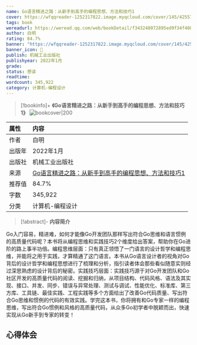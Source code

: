 ```yaml
---
name: Go语言精进之路：从新手到高手的编程思想、方法和技巧1
cover: https://wfqqreader-1252317822.image.myqcloud.com/cover/145/42557145/t6_42557145.jpg
tags: book
wereadurl: https://weread.qq.com/web/bookDetail/f343248072895ed9f34f408
author: 白明
rating: 84.7%
banner: "https://wfqqreader-1252317822.image.myqcloud.com/cover/145/42557145/t6_42557145.jpg"
banner_icon: 📖
publish: 机械工业出版社
publishyear: 2022年1月
grade:
status: 想读
readtime:
wordcount: 345,922
category: 计算机-编程设计 
---
```


> [!bookinfo]+ **《Go语言精进之路：从新手到高手的编程思想、方法和技巧1》**
> ![bookcover|200](https://wfqqreader-1252317822.image.myqcloud.com/cover/145/42557145/t6_42557145.jpg)
>
| 属性   | 内容                                       |
|:------ |:------------------------------------------ |
| 作者   | 白明                           |
| 出版年 | 2022年1月                      |
| 出版社 | 机械工业出版社                          |
| 来源   | [Go语言精进之路：从新手到高手的编程思想、方法和技巧1](https://weread.qq.com/web/bookDetail/f343248072895ed9f34f408) |
| 推荐值   | 84.7%                           |
| 字数   | 345,922                        |
| 分类   | 计算机-编程设计                        |

> [!abstract]- **内容简介**
>
Go入门容易，精进难，如何才能像Go开发团队那样写出符合Go思维和语言惯例的高质量代码呢？本书将从编程思维和实践技巧2个维度给出答案，帮助你在Go进阶的路上事半功倍。编程思维层面：只有真正领悟了一门语言的设计哲学和编程思维，并能将之用于实践，才算精通了这门语言。本书从Go语言设计者的视角对Go背后的设计哲学和编程思想进行了梳理和分析，指引读者体会那些看似随意实则经过深思熟虑的设计背后的秘密。实践技巧层面：实践技巧源于对Go开发团队和Go社区开发的高质量代码的阅读、挖掘和归纳，从项目结构、代码风格、语法及其实现、接口、并发、同步、错误与异常处理、测试与调试、性能优化、标准库、第三方库、工具链、最佳实践、工程实践等多个方面给出了改善Go代码质量、写出符合Go思维和惯例的代码的有效实践。学完这本书，你将拥有和Go专家一样的编程思维，写出符合Go惯例和风格的高质量代码，从众多Go初学者中脱颖而出，快速实现从Go新手到专家的转变！

## 心得体会
